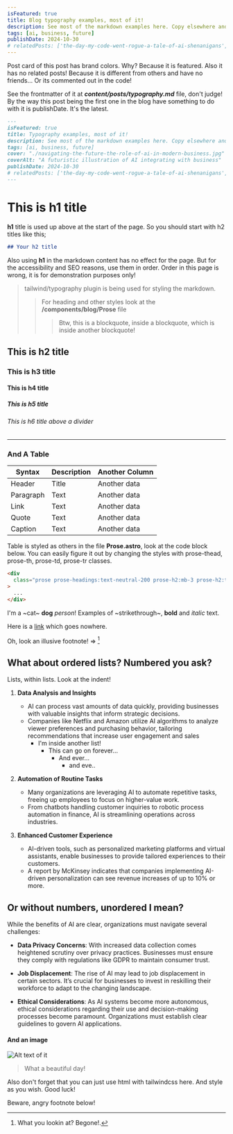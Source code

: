 ```yaml
---
isFeatured: true
title: Blog typography examples, most of it!
description: See most of the markdown examples here. Copy elsewhere and use, if you ever get stuck.
tags: [ai, business, future]
publishDate: 2024-10-30
# relatedPosts: ['the-day-my-code-went-rogue-a-tale-of-ai-shenanigans', 'embracing-change-the-future-of-remote-work']
---
```


Post card of this post has brand colors. Why? Because it is featured. Also it has no related posts! Because it is different from others and have no friends... Or its commented out in the code!

See the frontmatter of it at **_content/posts/typography.md_** file, don't judge! By the way this post being the first one in the blog have something to do with it is publishDate. It's the latest.

```md
---
isFeatured: true
title: Typography examples, most of it!
description: See most of the markdown examples here. Copy elsewhere and use, if you ever get stuck.
tags: [ai, business, future]
cover: "./navigating-the-future-the-role-of-ai-in-modern-business.jpg"
coverAlt: "A futuristic illustration of AI integrating with business"
publishDate: 2024-10-30
# relatedPosts: ['the-day-my-code-went-rogue-a-tale-of-ai-shenanigans', 'embracing-change-the-future-of-remote-work']
---
```

# This is h1 title

**h1** title is used up above at the start of the page. So you should start with h2 titles like this;

```md
## Your h2 title
```

Also using **h1** in the markdown content has no effect for the page. But for the accessibility and SEO reasons, use them in order. Order in this page is wrong, it is for demonstration purposes only!

> tailwind/typography plugin is being used for styling the markdown.
>
> > For heading and other styles look at the **/components/blog/Prose** file
> >
> > > Btw, this is a blockquote, inside a blockquote, which is inside another blockquote!

## This is h2 title

### This is h3 title

#### This is h4 title

##### This is h5 title

###### This is h6 title above a divider

---

### And A Table

| Syntax    | Description | Another Column |
| --------- | ----------- | -------------- |
| Header    | Title       | Another data   |
| Paragraph | Text        | Another data   |
| Link      | Text        | Another data   |
| Quote     | Text        | Another data   |
| Caption   | Text        | Another data   |

Table is styled as others in the file **Prose.astro**, look at the code block below. You can easily figure it out by changing the styles with prose-thead, prose-th, prose-td, prose-tr classes.

```html
<div
  class="prose prose-headings:text-neutral-200 prose-h2:mb-3 prose-h2:text-2xl prose-h3:mb-2 prose-h4:mb-1 prose-p:text-neutral-400 prose-a:scroll-m-20 prose-a:text-brand-600 prose-a:no-underline prose-a:transition-colors prose-a:duration-300 hover:prose-a:text-brand-500 prose-blockquote:border-l-2 prose-blockquote:border-l-brand-500 prose-blockquote:font-light prose-strong:text-neutral-300 prose-li:scroll-m-20 prose-headings:scroll-m-24 prose-li:marker:text-neutral-400 ..."
>
  ...
</div>
```

I'm a ~cat~ **dog** _person_! Examples of ~strikethrough~, **bold** and _italic_ text.

Here is a [link](#link-url-here) which goes nowhere.

Oh, look an illusive footnote! => [^1]

[^1]: What you lookin at? Begone!.

## What about ordered lists? Numbered you ask?

Lists, within lists. Look at the indent!

1. **Data Analysis and Insights**

   - AI can process vast amounts of data quickly, providing businesses with valuable insights that inform strategic decisions.
   - Companies like Netflix and Amazon utilize AI algorithms to analyze viewer preferences and purchasing behavior, tailoring recommendations that increase user engagement and sales
     - I'm inside another list!
       - This can go on forever...
         - And ever...
           - and eve..

2. **Automation of Routine Tasks**

   - Many organizations are leveraging AI to automate repetitive tasks, freeing up employees to focus on higher-value work.
   - From chatbots handling customer inquiries to robotic process automation in finance, AI is streamlining operations across industries.

3. **Enhanced Customer Experience**
   - AI-driven tools, such as personalized marketing platforms and virtual assistants, enable businesses to provide tailored experiences to their customers.
   - A report by McKinsey indicates that companies implementing AI-driven personalization can see revenue increases of up to 10% or more.

## Or without numbers, unordered I mean?

While the benefits of AI are clear, organizations must navigate several challenges:

- **Data Privacy Concerns**: With increased data collection comes heightened scrutiny over privacy practices. Businesses must ensure they comply with regulations like GDPR to maintain consumer trust.
- **Job Displacement**: The rise of AI may lead to job displacement in certain sectors. It’s crucial for businesses to invest in reskilling their workforce to adapt to the changing landscape.

- **Ethical Considerations**: As AI systems become more autonomous, ethical considerations regarding their use and decision-making processes become paramount. Organizations must establish clear guidelines to govern AI applications.

#### And an image

![Alt text of it](/astro-image.jpg)

> What a beautiful day!

<p><span class="font-bold text-2xl text-red-500">Also</span> <span class="font-light text-green-500 text-sm">don't forget</span> that <span class="uppercase text-3xl">you can</span> just use html with tailwindcss here. And style as you wish. Good luck!</p>

<div class="card-styles p-3 rounded-lg text-neutral-400">Beware, angry footnote below!</div>
